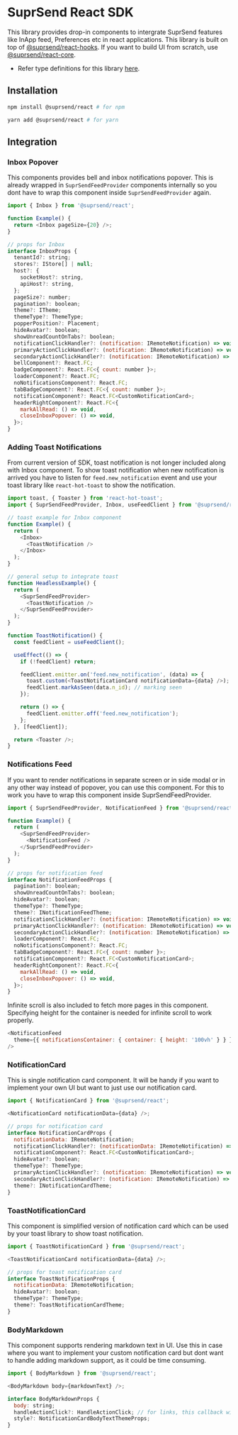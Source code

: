 # SuprSend React SDK

This library provides drop-in components to intergrate SuprSend features like InApp feed, Preferences etc in react applications. This library is built on top of [@suprsend/react-hooks](https://github.com/suprsend/suprsend-react-core). If you want to build UI from scratch, use [@suprsend/react-core](https://github.com/suprsend/suprsend-react-core).

- Refer type definitions for this library [here](https://github.com/suprsend/suprsend-react-sdk/blob/main/src/Feed/interface.ts).

## Installation

```bash
npm install @suprsend/react # for npm

yarn add @suprsend/react # for yarn
```

## Integration

### Inbox Popover

This components provides bell and inbox notifications popover. This is already wrapped in `SuprSendFeedProvider` components internally so you dont have to wrap this component inside `SuprSendFeedProvider` again.

```javascript
import { Inbox } from '@suprsend/react';

function Example() {
  return <Inbox pageSize={20} />;
}

// props for Inbox
interface InboxProps {
  tenantId?: string;
  stores?: IStore[] | null;
  host?: {
    socketHost?: string,
    apiHost?: string,
  };
  pageSize?: number;
  pagination?: boolean;
  theme?: ITheme;
  themeType?: ThemeType;
  popperPosition?: Placement;
  hideAvatar?: boolean;
  showUnreadCountOnTabs?: boolean;
  notificationClickHandler?: (notification: IRemoteNotification) => void;
  primaryActionClickHandler?: (notification: IRemoteNotification) => void;
  secondaryActionClickHandler?: (notification: IRemoteNotification) => void;
  bellComponent?: React.FC;
  badgeComponent?: React.FC<{ count: number }>;
  loaderComponent?: React.FC;
  noNotificationsComponent?: React.FC;
  tabBadgeComponent?: React.FC<{ count: number }>;
  notificationComponent?: React.FC<CustomNotificationCard>;
  headerRightComponent?: React.FC<{
    markAllRead: () => void,
    closeInboxPopover: () => void,
  }>;
}
```

### Adding Toast Notifications

From current version of SDK, toast notification is not longer included along with Inbox component. To show toast notification when new notification is arrived you have to listen for `feed.new_notification` event and use your toast library like `react-hot-toast` to show the notification.

```javascript
import toast, { Toaster } from 'react-hot-toast';
import { SuprSendFeedProvider, Inbox, useFeedClient } from '@suprsend/react';

// toast example for Inbox component
function Example() {
  return (
    <Inbox>
      <ToastNotification />
    </Inbox>
  );
}

// general setup to integrate toast
function HeadlessExample() {
  return (
    <SuprSendFeedProvider>
      <ToastNotification />
    </SuprSendFeedProvider>
  );
}

function ToastNotification() {
  const feedClient = useFeedClient();

  useEffect(() => {
    if (!feedClient) return;

    feedClient.emitter.on('feed.new_notification', (data) => {
      toast.custom(<ToastNotificationCard notificationData={data} />); // show toast with new notification data
      feedClient.markAsSeen(data.n_id); // marking seen
    });

    return () => {
      feedClient.emitter.off('feed.new_notification');
    };
  }, [feedClient]);

  return <Toaster />;
}
```

### Notifications Feed

If you want to render notifications in separate screen or in side modal or in any other way instead of popover, you can use this component. For this to work you have to wrap this component inside SuprSendFeedProvider.

```javascript
import { SuprSendFeedProvider, NotificationFeed } from '@suprsend/react';

function Example() {
  return (
    <SuprSendFeedProvider>
      <NotificationFeed />
    </SuprSendFeedProvider>
  );
}

// props for notification feed
interface NotificationFeedProps {
  pagination?: boolean;
  showUnreadCountOnTabs?: boolean;
  hideAvatar?: boolean;
  themeType?: ThemeType;
  theme?: INotificationFeedTheme;
  notificationClickHandler?: (notification: IRemoteNotification) => void;
  primaryActionClickHandler?: (notification: IRemoteNotification) => void;
  secondaryActionClickHandler?: (notification: IRemoteNotification) => void;
  loaderComponent?: React.FC;
  noNotificationsComponent?: React.FC;
  tabBadgeComponent?: React.FC<{ count: number }>;
  notificationComponent?: React.FC<CustomNotificationCard>;
  headerRightComponent?: React.FC<{
    markAllRead: () => void,
    closeInboxPopover: () => void,
  }>;
}
```

Infinite scroll is also included to fetch more pages in this component. Specifying height for the container is needed for infinite scroll to work properly.

```javascript
<NotificationFeed
  theme={{ notificationsContainer: { container: { height: '100vh' } } }}
/>
```

### NotificationCard

This is single notification card component. It will be handy if you want to implement your own UI but want to just use our notification card.

```javascript
import { NotificationCard } from '@suprsend/react';

<NotificationCard notificationData={data} />;

// props for notification card
interface NotificationCardProps {
  notificationData: IRemoteNotification;
  notificationClickHandler?: (notificationData: IRemoteNotification) => void;
  notificationComponent?: React.FC<CustomNotificationCard>;
  hideAvatar?: boolean;
  themeType?: ThemeType;
  primaryActionClickHandler?: (notification: IRemoteNotification) => void;
  secondaryActionClickHandler?: (notification: IRemoteNotification) => void;
  theme?: INotificationCardTheme;
}
```

### ToastNotificationCard

This component is simplified version of notification card which can be used by your toast library to show toast notification.

```javascript
import { ToastNotificationCard } from '@suprsend/react';

<ToastNotificationCard notificationData={data} />;

// props for toast notification card
interface ToastNotificationProps {
  notificationData: IRemoteNotification;
  hideAvatar?: boolean;
  themeType?: ThemeType;
  theme?: ToastNotificationCardTheme;
}
```

### BodyMarkdown

This component supports rendering markdown text in UI. Use this in case where you want to implement your custom notification card but dont want to handle adding markdown support, as it could be time consuming.

```javascript
import { BodyMarkdown } from '@suprsend/react';

<BodyMarkdown body={markdownText} />;

interface BodyMarkdownProps {
  body: string;
  handleActionClick?: HandleActionClick; // for links, this callback will be executed on click
  style?: NotificationCardBodyTextThemeProps;
}
```
